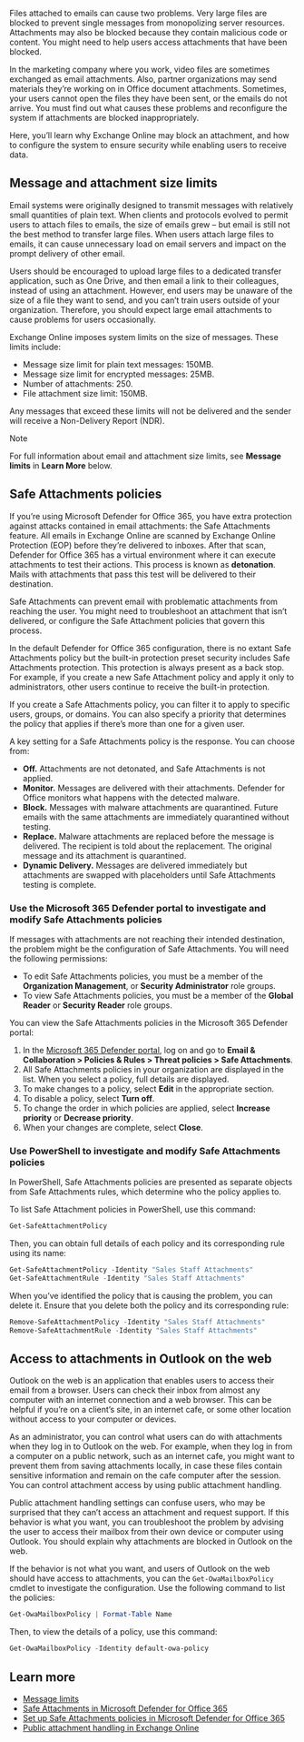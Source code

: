 Files attached to emails can cause two problems. Very large files are blocked to prevent single messages from monopolizing server resources. Attachments may also be blocked because they contain malicious code or content. You might need to help users access attachments that have been blocked.

In the marketing company where you work, video files are sometimes exchanged as email attachments. Also, partner organizations may send materials they’re working on in Office document attachments. Sometimes, your users cannot open the files they have been sent, or the emails do not arrive. You must find out what causes these problems and reconfigure the system if attachments are blocked inappropriately.

Here, you’ll learn why Exchange Online may block an attachment, and how to configure the system to ensure security while enabling users to receive data.

## Message and attachment size limits

Email systems were originally designed to transmit messages with relatively small quantities of plain text. When clients and protocols evolved to permit users to attach files to emails, the size of emails grew – but email is still not the best method to transfer large files. When users attach large files to emails, it can cause unnecessary load on email servers and impact on the prompt delivery of other email.

Users should be encouraged to upload large files to a dedicated transfer application, such as One Drive, and then email a link to their colleagues, instead of using an attachment. However, end users may be unaware of the size of a file they want to send, and you can’t train users outside of your organization. Therefore, you should expect large email attachments to cause problems for users occasionally.

Exchange Online imposes system limits on the size of messages. These limits include:

- Message size limit for plain text messages: 150MB.
- Message size limit for encrypted messages: 25MB.
- Number of attachments: 250.
- File attachment size limit: 150MB.

Any messages that exceed these limits will not be delivered and the sender will receive a Non-Delivery Report (NDR).

> [!NOTE]
> For full information about email and attachment size limits, see **Message limits** in **Learn More** below.

## Safe Attachments policies

If you’re using Microsoft Defender for Office 365, you have extra protection against attacks contained in email attachments: the Safe Attachments feature. All emails in Exchange Online are scanned by Exchange Online Protection (EOP) before they’re delivered to inboxes. After that scan, Defender for Office 365 has a virtual environment where it can execute attachments to test their actions. This process is known as **detonation**. Mails with attachments that pass this test will be delivered to their destination.

Safe Attachments can prevent email with problematic attachments from reaching the user. You might need to troubleshoot an attachment that isn’t delivered, or configure the Safe Attachment policies that govern this process.

In the default Defender for Office 365 configuration, there is no extant Safe Attachments policy but the built-in protection preset security includes Safe Attachments protection. This protection is always present as a back stop. For example, if you create a new Safe Attachment policy and apply it only to administrators, other users continue to receive the built-in protection.

If you create a Safe Attachments policy, you can filter it to apply to specific users, groups, or domains. You can also specify a priority that determines the policy that applies if there’s more than one for a given user.

A key setting for a Safe Attachments policy is the response. You can choose from:

- **Off.** Attachments are not detonated, and Safe Attachments is not applied.
- **Monitor.** Messages are delivered with their attachments. Defender for Office monitors what happens with the detected malware.
- **Block.** Messages with malware attachments are quarantined. Future emails with the same attachments are immediately quarantined without testing.
- **Replace.** Malware attachments are replaced before the message is delivered. The recipient is told about the replacement. The original message and its attachment is quarantined.
- **Dynamic Delivery.** Messages are delivered immediately but attachments are swapped with placeholders until Safe Attachments testing is complete.

### Use the Microsoft 365 Defender portal to investigate and modify Safe Attachments policies

If messages with attachments are not reaching their intended destination, the problem might be the configuration of Safe Attachments. You will need the following permissions:

- To edit Safe Attachments policies, you must be a member of the **Organization Management**, or **Security Administrator** role groups.
- To view Safe Attachments policies, you must be a member of the **Global Reader** or **Security Reader** role groups.

You can view the Safe Attachments policies in the Microsoft 365 Defender portal:

1.  In the [Microsoft 365 Defender portal](https://security.microsoft.com), log on and go to **Email & Collaboration \> Policies & Rules \> Threat policies \> Safe Attachments**.
1.  All Safe Attachments policies in your organization are displayed in the list. When you select a policy, full details are displayed.
1.  To make changes to a policy, select **Edit** in the appropriate section.
1.  To disable a policy, select **Turn off**.
1.  To change the order in which policies are applied, select **Increase priority** or **Decrease priority**.
1.  When your changes are complete, select **Close**.

### Use PowerShell to investigate and modify Safe Attachments policies

In PowerShell, Safe Attachments policies are presented as separate objects from Safe Attachments rules, which determine who the policy applies to.

To list Safe Attachment policies in PowerShell, use this command:

``` powershell
Get-SafeAttachmentPolicy
```

Then, you can obtain full details of each policy and its corresponding rule using its name:

``` powershell
Get-SafeAttachmentPolicy -Identity "Sales Staff Attachments"
Get-SafeAttachmentRule -Identity "Sales Staff Attachments"
```

When you’ve identified the policy that is causing the problem, you can delete it. Ensure that you delete both the policy and its corresponding rule:

``` powershell
Remove-SafeAttachmentPolicy -Identity "Sales Staff Attachments"
Remove-SafeAttachmentRule -Identity "Sales Staff Attachments"
```

## Access to attachments in Outlook on the web

Outlook on the web is an application that enables users to access their email from a browser. Users can check their inbox from almost any computer with an internet connection and a web browser. This can be helpful if you’re on a client’s site, in an internet cafe, or some other location without access to your computer or devices.

As an administrator, you can control what users can do with attachments when they log in to Outlook on the web. For example, when they log in from a computer on a public network, such as an internet cafe, you might want to prevent them from saving attachments locally, in case these files contain sensitive information and remain on the cafe computer after the session. You can control attachment access by using public attachment handling.

Public attachment handling settings can confuse users, who may be surprised that they can’t access an attachment and request support. If this behavior is what you want, you can troubleshoot the problem by advising the user to access their mailbox from their own device or computer using Outlook. You should explain why attachments are blocked in Outlook on the web.

If the behavior is not what you want, and users of Outlook on the web should have access to attachments, you can the `Get-OwaMailboxPolicy` cmdlet to investigate the configuration. Use the following command to list the policies:

``` powershell
Get-OwaMailboxPolicy | Format-Table Name
```

Then, to view the details of a policy, use this command:

``` powershell
Get-OwaMailboxPolicy -Identity default-owa-policy
```

## Learn more

- [Message limits](/office365/servicedescriptions/exchange-online-service-description/exchange-online-limits#message-limits)
- [Safe Attachments in Microsoft Defender for Office 365](/microsoft-365/security/office-365-security/safe-attachments)
- [Set up Safe Attachments policies in Microsoft Defender for Office 365](/microsoft-365/security/office-365-security/set-up-safe-attachments-policies)
- [Public attachment handling in Exchange Online](/exchange/clients-and-mobile-in-exchange-online/outlook-on-the-web/public-attachment-handling)
